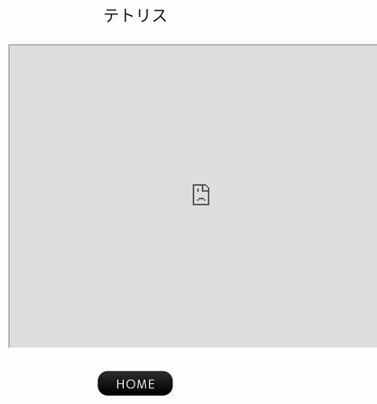 <center><font face="Arial" size="6">テトリス<br><br><iframe src="https://yuki-1018.github.io/jstetris/tetris" width="800" height="600"></iframe><br><br><a href="javascript:history.back()"><img src="btn01-11.png"></a>
